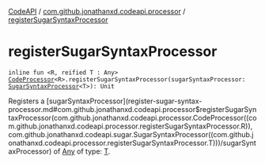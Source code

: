 [CodeAPI](../index.md) / [com.github.jonathanxd.codeapi.processor](index.md) / [registerSugarSyntaxProcessor](.)

# registerSugarSyntaxProcessor

`inline fun <R, reified T : Any> `[`CodeProcessor`](-code-processor/index.md)`<R>.registerSugarSyntaxProcessor(sugarSyntaxProcessor: `[`SugarSyntaxProcessor`](../com.github.jonathanxd.codeapi.sugar/-sugar-syntax-processor/index.md)`<T>): Unit`

Registers a [sugarSyntaxProcessor](register-sugar-syntax-processor.md#com.github.jonathanxd.codeapi.processor$registerSugarSyntaxProcessor(com.github.jonathanxd.codeapi.processor.CodeProcessor((com.github.jonathanxd.codeapi.processor.registerSugarSyntaxProcessor.R)), com.github.jonathanxd.codeapi.sugar.SugarSyntaxProcessor((com.github.jonathanxd.codeapi.processor.registerSugarSyntaxProcessor.T)))/sugarSyntaxProcessor) of [Any](#) of type: [T](#).

